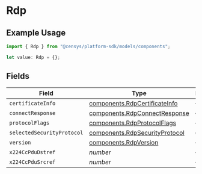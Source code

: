 # Rdp

## Example Usage

```typescript
import { Rdp } from "@censys/platform-sdk/models/components";

let value: Rdp = {};
```

## Fields

| Field                                                                            | Type                                                                             | Required                                                                         | Description                                                                      |
| -------------------------------------------------------------------------------- | -------------------------------------------------------------------------------- | -------------------------------------------------------------------------------- | -------------------------------------------------------------------------------- |
| `certificateInfo`                                                                | [components.RdpCertificateInfo](../../models/components/rdpcertificateinfo.md)   | :heavy_minus_sign:                                                               | N/A                                                                              |
| `connectResponse`                                                                | [components.RdpConnectResponse](../../models/components/rdpconnectresponse.md)   | :heavy_minus_sign:                                                               | N/A                                                                              |
| `protocolFlags`                                                                  | [components.RdpProtocolFlags](../../models/components/rdpprotocolflags.md)       | :heavy_minus_sign:                                                               | N/A                                                                              |
| `selectedSecurityProtocol`                                                       | [components.RdpSecurityProtocol](../../models/components/rdpsecurityprotocol.md) | :heavy_minus_sign:                                                               | N/A                                                                              |
| `version`                                                                        | [components.RdpVersion](../../models/components/rdpversion.md)                   | :heavy_minus_sign:                                                               | N/A                                                                              |
| `x224CcPduDstref`                                                                | *number*                                                                         | :heavy_minus_sign:                                                               | N/A                                                                              |
| `x224CcPduSrcref`                                                                | *number*                                                                         | :heavy_minus_sign:                                                               | N/A                                                                              |